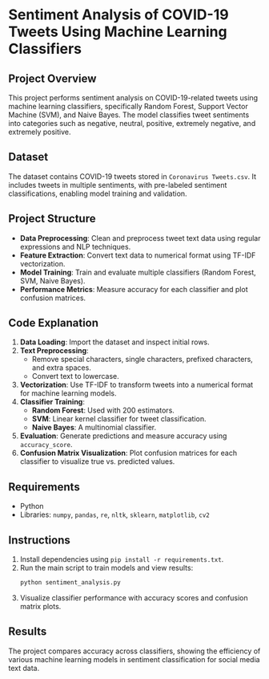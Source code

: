 # Sentiment Analysis of COVID-19 Tweets Using Machine Learning Classifiers

## Project Overview
This project performs sentiment analysis on COVID-19-related tweets using machine learning classifiers, specifically Random Forest, Support Vector Machine (SVM), and Naive Bayes. The model classifies tweet sentiments into categories such as negative, neutral, positive, extremely negative, and extremely positive.

## Dataset
The dataset contains COVID-19 tweets stored in `Coronavirus Tweets.csv`. It includes tweets in multiple sentiments, with pre-labeled sentiment classifications, enabling model training and validation.

## Project Structure
- **Data Preprocessing**: Clean and preprocess tweet text data using regular expressions and NLP techniques.
- **Feature Extraction**: Convert text data to numerical format using TF-IDF vectorization.
- **Model Training**: Train and evaluate multiple classifiers (Random Forest, SVM, Naive Bayes).
- **Performance Metrics**: Measure accuracy for each classifier and plot confusion matrices.

## Code Explanation
1. **Data Loading**: Import the dataset and inspect initial rows.
2. **Text Preprocessing**: 
   - Remove special characters, single characters, prefixed characters, and extra spaces.
   - Convert text to lowercase.
3. **Vectorization**: Use TF-IDF to transform tweets into a numerical format for machine learning models.
4. **Classifier Training**:
   - **Random Forest**: Used with 200 estimators.
   - **SVM**: Linear kernel classifier for tweet classification.
   - **Naive Bayes**: A multinomial classifier.
5. **Evaluation**: Generate predictions and measure accuracy using `accuracy_score`.
6. **Confusion Matrix Visualization**: Plot confusion matrices for each classifier to visualize true vs. predicted values.

## Requirements
- Python
- Libraries: `numpy`, `pandas`, `re`, `nltk`, `sklearn`, `matplotlib`, `cv2`

## Instructions
1. Install dependencies using `pip install -r requirements.txt`.
2. Run the main script to train models and view results:
   ```bash
   python sentiment_analysis.py
   ```
3. Visualize classifier performance with accuracy scores and confusion matrix plots.

## Results
The project compares accuracy across classifiers, showing the efficiency of various machine learning models in sentiment classification for social media text data.
